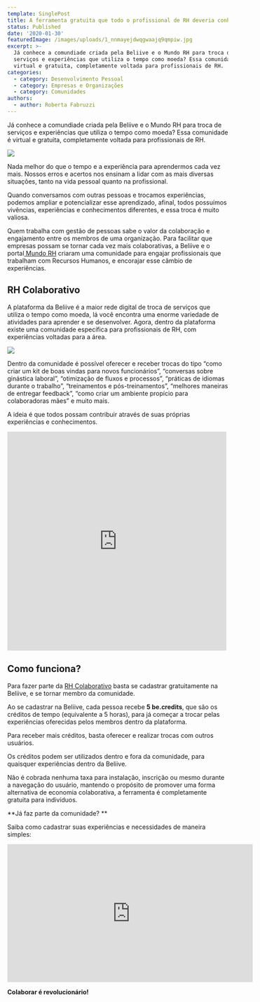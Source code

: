 ```yaml
---
template: SinglePost
title: A ferramenta gratuita que todo o profissional de RH deveria conhecer
status: Published
date: '2020-01-30'
featuredImage: /images/uploads/1_nnmayejdwqgwaajq9qmpiw.jpg
excerpt: >-
  Já conhece a comundiade criada pela Beliive e o Mundo RH para troca de
  serviços e experiências que utiliza o tempo como moeda? Essa comunidade é
  virtual e gratuita, completamente voltada para profissionais de RH.
categories:
  - category: Desenvolvimento Pessoal
  - category: Empresas e Organizações
  - category: Comunidades
authors:
  - author: Roberta Fabruzzi
---
```

Já conhece a comundiade criada pela Beliive e o Mundo RH para troca de serviços e experiências que utiliza o tempo como moeda? Essa comunidade é virtual e gratuita, completamente voltada para profissionais de RH.

![](/images/uploads/64857.jpg)

Nada melhor do que o tempo e a experiência para aprendermos cada vez mais. Nossos erros e acertos nos ensinam a lidar com as mais diversas situações, tanto na vida pessoal quanto na profissional.

Quando conversamos com outras pessoas e trocamos experiências, podemos ampliar e potencializar esse aprendizado, afinal, todos possuímos vivências, experiências e conhecimentos diferentes, e essa troca é muito valiosa.

Quem trabalha com gestão de pessoas sabe o valor da colaboração e engajamento entre os membros de uma organização. Para facilitar que empresas possam se tornar cada vez mais colaborativas, a Beliive e o portal[ Mundo RH](https://www.mundorh.com.br/) criaram uma comunidade para engajar profissionais que trabalham com Recursos Humanos, e encorajar esse câmbio de experiências.

## RH Colaborativo

A plataforma da Beliive é a maior rede digital de troca de serviços que utiliza o tempo como moeda, lá você encontra uma enorme variedade de atividades para aprender e se desenvolver. Agora, dentro da plataforma existe uma comunidade específica para profissionais de RH, com experiências voltadas para a área.

![](/images/uploads/8ac590048c4ed85fef7a15f00a69718a.png)

Dentro da comunidade é possível oferecer e receber trocas do tipo “como criar um kit de boas vindas para novos funcionários”, “conversas sobre ginástica laboral”, “otimização de fluxos e processos”, “práticas de idiomas durante o trabalho”, “treinamentos e pós-treinamentos”, “melhores maneiras de entregar feedback”, “como criar um ambiente propício para colaboradoras mães” e muito mais.

A ideia é que todos possam contribuir através de suas próprias experiências e conhecimentos.

<iframe src="https://www.facebook.com/plugins/video.php?href=https%3A%2F%2Fwww.facebook.com%2Fwe.beliive%2Fvideos%2F753213451792074%2F&width=500&show_text=false&height=500&appId" width="500" height="500" style="border:none;overflow:hidden" scrolling="no" frameborder="0" allowTransparency="true" allow="encrypted-media" allowFullScreen="true"></iframe>



## Como funciona?

Para fazer parte da [RH Colaborativo](https://beliive.com/communities/rh-colaborativo/home) basta se cadastrar gratuitamente na Beliive, e se tornar membro da comunidade.

Ao se cadastrar na Beliive, cada pessoa recebe **5 be.credits**, que são os créditos de tempo (equivalente a 5 horas), para já começar a trocar pelas experiências oferecidas pelos membros dentro da plataforma.

Para receber mais créditos, basta oferecer e realizar trocas com outros usuários.

Os créditos podem ser utilizados dentro e fora da comunidade, para quaisquer experiências dentro da Beliive.

Não é cobrada nenhuma taxa para instalação, inscrição ou mesmo durante a navegação do usuário, mantendo o propósito de promover uma forma alternativa de economia colaborativa, a ferramenta é completamente gratuita para indivíduos.

**Já faz parte da comunidade? **

Saiba como cadastrar suas experiências e necessidades de maneira simples:

<iframe width="560" height="315" src="https://www.youtube.com/embed/FDFzIHEyUcg" frameborder="0" allow="accelerometer; autoplay; encrypted-media; gyroscope; picture-in-picture" allowfullscreen></iframe>

**Colaborar é revolucionário!**
